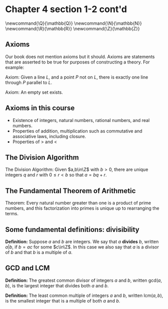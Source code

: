 # Chapter 4 section 1-2 cont'd

\newcommand{\Q}{\mathbb{Q}}
\newcommand{\N}{\mathbb{N}}
\newcommand{\R}{\mathbb{R}}
\newcommand{\Z}{\mathbb{Z}}


## Axioms

Our book does not mention axioms but it should.  Axioms are statements that are asserted to be true
for purposes of constructing a theory.  For example:

Axiom: Given a line $L$, and a point $P$ not on $L$, there is exactly one line through $P$ parallel to $L$.

Axiom: An empty set exists.

## Axioms in this course

- Existence of integers, natural numbers, rational numbers, and real numbers.  
- Properties of addition, multiplication such as commutative and associative laws, including closure.
- Properties of $>$ and $<$

## The Division Algorithm

The Division Algorithm:  Given $a,b\in\Z$ with $b>0$, there are unique integers $q$ and $r$ with $0\le r<b$
so that $a=bq+r$.

## The Fundamental Theorem of Arithmetic

Theorem: Every natural number greater than one is a product of prime numbers, and this factorization into
primes is unique up to rearranging the terms.

## Some fundamental definitions: divisibility

**Definition:** Suppose $a$ and $b$ are integers.  We say that $a$ **divides** $b$, written $a|b$,
if $b=ac$ for some $c\in\Z$.  In this case we also say that $a$ is a divisor of $b$ and that $b$
is a multiple of $a$.

## GCD and LCM

**Definition:** The greatest common divisor of integers $a$ and $b$, written $\mathrm{gcd}(a,b)$,
is the largest integer that divides both $a$ and $b$.

**Definition:** The least common multiple of integers $a$ and $b$, written $\mathrm{lcm}(a,b)$,
is the smallest integer that is a multiple of both $a$ and $b$.





